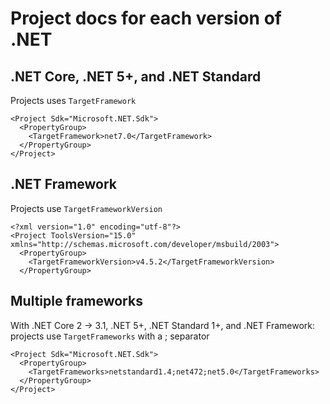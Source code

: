 # Project docs for each version of .NET

## .NET Core, .NET 5+, and .NET Standard 
Projects uses `TargetFramework`
``` *.csproj
<Project Sdk="Microsoft.NET.Sdk">
  <PropertyGroup>
    <TargetFramework>net7.0</TargetFramework>
  </PropertyGroup>
</Project>
```


## .NET Framework 
Projects use `TargetFrameworkVersion`
``` *.csproj
<?xml version="1.0" encoding="utf-8"?>
<Project ToolsVersion="15.0" xmlns="http://schemas.microsoft.com/developer/msbuild/2003">
  <PropertyGroup>
    <TargetFrameworkVersion>v4.5.2</TargetFrameworkVersion>
  </PropertyGroup>
```

## Multiple frameworks 
With .NET Core 2 -> 3.1, .NET 5+, .NET Standard 1+, and .NET Framework: projects use `TargetFrameworks` with a ; separator
``` *.csproj
<Project Sdk="Microsoft.NET.Sdk">
  <PropertyGroup>
    <TargetFrameworks>netstandard1.4;net472;net5.0</TargetFrameworks>
  </PropertyGroup>
</Project>
```

